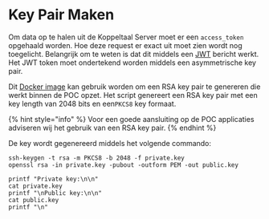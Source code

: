 # Key Pair Maken

Om data op te halen uit de Koppeltaal Server moet er een `access_token` opgehaald worden. Hoe deze request er exact uit moet zien wordt nog toegelicht. Belangrijk om te weten is dat dit middels een [JWT](https://jwt.io/) bericht werkt. Het JWT token moet ondertekend worden middels een asymmetrische key pair. 

Dit [Docker image](https://github.com/Koppeltaal/Koppeltaal-2.0-Generate-KeyPair) kan gebruik worden om een RSA key pair te genereren die werkt binnen de POC opzet. Het script genereert een RSA key pair met een key length van 2048 bits en een`PKCS8` key formaat. 

{% hint style="info" %}
Voor een goede aansluiting op de POC applicaties adviseren wij het gebruik van een RSA key pair.
{% endhint %}

De key wordt gegenereerd middels het volgende commando:

```text
ssh-keygen -t rsa -m PKCS8 -b 2048 -f private.key
openssl rsa -in private.key -pubout -outform PEM -out public.key

printf "Private key:\n\n"
cat private.key
printf "\nPublic key:\n\n"
cat public.key
printf "\n"
```

